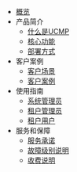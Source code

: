 
* [概览](/ucmp/README)
* 产品简介
  * [什么是UCMP](/ucmp/introduction/product_introdution.md)
  * [核心功能](/ucmp/introduction/core_function.md)
  * [部署方式](/ucmp/introduction/architecture.md)
* 客户案例
  * [客户场景](/ucmp/customer_case/customer_problem.md)
  * [客户案例](/ucmp/customer_case/case.md)
* 使用指南
  * [系统管理员](/ucmp/using_guide/admin.md)
  * [租户管理员](/ucmp/using_guide/department_admin.md)
  * [租户用户](/ucmp/using_guide/user.md)
* 服务和保障
  * [服务承诺](/ucmp/service/promise.md)
  * [故障级别说明](/ucmp/service/bug.md)
  * [收费说明](/ucmp/service/price_mode.md)
